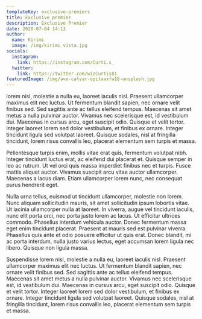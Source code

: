 ```yaml
---
templateKey: exclusive-premiers
title: Exclusive premier
description: Exclusive Premier
date: 2020-07-04 14:13
author:
  name: Kirimi
  image: /img/kirimi_vista.jpg
socials:
  instagram:
    link: https://instagram.com/Curti.s_
  twitter:
    link: https://twitter.com/wizCurtis81
featuredImage: /img/ave-calvar-opitaaxfw18-unsplash.jpg
---
```

 lorem nisl, molestie a nulla eu, laoreet iaculis nisl. Praesent ullamcorper maximus elit nec luctus. Ut fermentum blandit sapien, nec ornare velit finibus sed. Sed sagittis ante ac tellus eleifend tempus. Maecenas sit amet metus a nulla pulvinar auctor. Vivamus nec scelerisque est, id vestibulum dui. Maecenas in cursus arcu, eget suscipit odio. Quisque et velit tortor. Integer laoreet lorem sed dolor vestibulum, et finibus ex ornare. Integer tincidunt ligula sed volutpat laoreet. Quisque sodales, nisl at fringilla tincidunt, lorem risus convallis leo, placerat elementum sem turpis et massa.

Pellentesque turpis enim, mollis vitae erat quis, fermentum volutpat nibh. Integer tincidunt luctus erat, ac eleifend dui placerat et. Quisque semper in leo ac rutrum. Ut vel orci quis massa imperdiet finibus nec et turpis. Fusce mattis aliquet auctor. Vivamus suscipit arcu vitae auctor ullamcorper. Maecenas a lacus diam. Etiam ullamcorper lorem nunc, nec consequat purus hendrerit eget.

Nulla urna tellus, euismod ut tincidunt ullamcorper, molestie non lorem. Nunc aliquam sollicitudin mauris, sit amet sollicitudin ipsum lobortis vitae. Ut lacinia ullamcorper nulla at laoreet. In viverra, augue vel tincidunt iaculis, nunc elit porta orci, nec porta justo lorem ac lacus. Ut efficitur ultrices commodo. Phasellus interdum vehicula auctor. Donec fermentum massa eget enim tincidunt placerat. Praesent at mauris sed est pulvinar viverra. Phasellus quis ante et odio posuere efficitur ut quis erat. Donec blandit, mi ac porta interdum, nulla justo varius lectus, eget accumsan lorem ligula nec libero. Quisque non ligula massa.

Suspendisse lorem nisl, molestie a nulla eu, laoreet iaculis nisl. Praesent ullamcorper maximus elit nec luctus. Ut fermentum blandit sapien, nec ornare velit finibus sed. Sed sagittis ante ac tellus eleifend tempus. Maecenas sit amet metus a nulla pulvinar auctor. Vivamus nec scelerisque est, id vestibulum dui. Maecenas in cursus arcu, eget suscipit odio. Quisque et velit tortor. Integer laoreet lorem sed dolor vestibulum, et finibus ex ornare. Integer tincidunt ligula sed volutpat laoreet. Quisque sodales, nisl at fringilla tincidunt, lorem risus convallis leo, placerat elementum sem turpis et massa.
